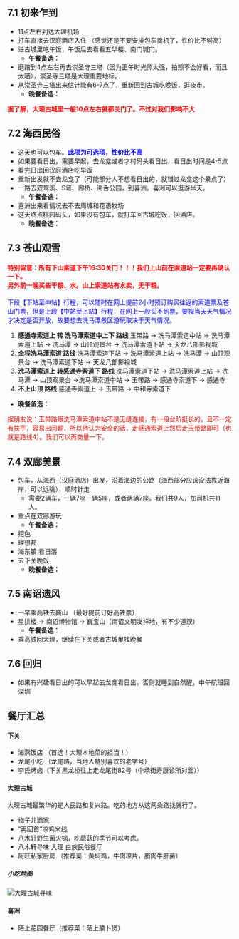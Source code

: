## 7.1 初来乍到
- 11点左右到达大理机场
- 打车直接去汉庭酒店入住 （感觉还是不要安排包车接机了，性价比不够高）
- 进古城里吃午饭，午饭后去看看五华楼、南门城门。
    - **午餐备选：**
- 磨蹭到4点左右再去崇圣寺三塔（因为正午时光照太强，拍照不会好看，而且太晒），崇圣寺三塔是大理重要地标。
- 从崇圣寺三塔出来估计能有6-7点了，重新回到古城吃晚饭，逛夜市。
    - **晚餐备选：** 
        

**<font color=red>据了解，大理古城里一般10点左右就都关门了。不过对我们影响不大</font>**

## 7.2 海西民俗
- 这天也可以包车。**<font color=blue>此项为可选项，性价比不高</font>**
- 如果要看日出，需要早起，去龙龛或者才村码头看日出，看日出时间是4-5点
- 看完日出回汉庭酒店吃早饭
- 重新出发就不去龙龛了（可能部分人不想看日出的，就错过龙龛这个景点了）
- 一路去双鸳溪、S弯、廊桥、海舌公园，到喜洲。喜洲可以逛游半天。
    - **午餐备选：**
- 喜洲出来看情况去不去周城和花语牧场
- 这天终点桃园码头，如果没有包车，就打车回古城吃饭，回酒店。
    - **晚餐备选：**

## 7.3 苍山观雪
#### <font color=red>特别留意：所有下山索道下午16:30关门！！！我们上山前在索道站一定要再确认一下。<BR>另外前一晚买些干粮、水。山上索道站有水卖，无干粮。</font>
<font color=blue>下段【下站至中站】行程，可以随时在网上提前2小时预订购买往返的索道票及苍山门票，但是上段【中站至上站】行程，在网上一般买不到票，要视当天天气情况才决定是否开放，故要想去洗马潭景区游玩取决于天气情况。</font>

1. **感通寺索道上 转 洗马潭索道中上下 路线**
    玉带路 $\rightarrow$ 洗马潭索道中站 $\rightarrow$  洗马潭索道上站 $\rightarrow$ 洗马潭 $\rightarrow$ 山顶观景台 $\rightarrow$ 洗马潭索道下站 $\rightarrow$ 天龙八部影视城
2. **全程洗马潭索道 路线**
    洗马潭索道下站 $\rightarrow$ 洗马潭索道上站 $\rightarrow$ 洗马潭 $\rightarrow$ 山顶观景台 $\rightarrow$ 洗马潭索道下站 $\rightarrow$ 天龙八部影视城
3. **洗马潭索道上 转感通寺索道下 路线**
    洗马潭索道下站 $\rightarrow$ 洗马潭索道上站 $\rightarrow$ 洗马潭 $\rightarrow$ 山顶观景台 $\rightarrow$洗马潭索道中站 $\rightarrow$ 玉带路 $\rightarrow$ 感通寺索道下 $\rightarrow$ 感通寺
4. **不上山顶 路线**
    感通寺索道上 $\rightarrow$ 玉带路 $\rightarrow$ 中和寺索道下

- **晚餐备选：**

<font color=darkbrown>据朋友说：玉带路跟洗马潭索道中站不是无缝连接，有一段台阶挺长的，且不一定有扶手，容易出问题，所以他认为安全的话，走感通索道上然后走玉带路即可（也就是路线4）。我们可以再商量一下。</font>


## 7.4 双廊美景
- 包车，从海西（汉庭酒店）出发，沿着海边的公路（海西部分应该没法靠近海岸，可以远眺），顺时针走
    - 需要2辆车，一辆7座一辆5座，或者两辆7座。我们共9人，加司机共11人。
- 重点在双廊游玩
    - **午餐备选：**
- 挖色
- 理想邦
- 海东镇 看日落
- 去下关晚饭
    - **晚餐备选：**

## 7.5 南诏遗风
- 一早乘高铁去巍山 （最好提前订好高铁票）
- 星拱楼 $\rightarrow$ 南诏博物馆 $\rightarrow$ 巍宝山（南诏文明发祥地，有不少道观）
    - **午餐备选：**
- 乘高铁回大理，继续在下关或者古城里找晚餐

## 7.6 回归
- 如果有兴趣看日出的可以早起去龙龛看日出，否则就睡到自然醒，中午航班回深圳

## 餐厅汇总

#### 下关
- 海燕饭店 （首选！大理本地菜的担当！）
- 龙尾小吃 （龙尾路，当地人特别喜欢的老字号）
- 李氏烤卤（下关黑龙桥往上走龙尾街82号（中承街寿康诊所对面））

#### 大理古城
大理古城最繁华的是人民路和复兴路。吃的地方从这两条路找就行了。
- 梅子井酒家
- “再回首”凉鸡米线
- 八木轩野生菌火锅，吃蘑菇的季节可以考虑。
- 八木轩寻味 大理 白族民俗餐厅
- 阿旺私家厨房 （推荐菜：黄焖鸡，牛肉凉片，腊肉牛肝菌）
##### 小吃地图
![大理古城寻味](https://p1-q.mafengwo.net/s12/M00/DD/4D/wKgED1wFPuyAbnzuAAKRQC2TvmI74.jpeg?imageView2%2F2%2Fw%2F680%2Fq%2F90)

#### 喜洲
- 陌上花园餐厅（推荐菜：陌上腩卜煲）